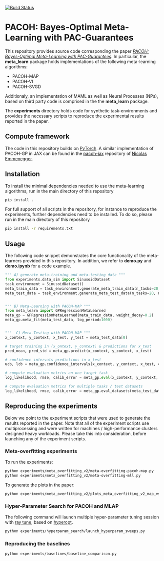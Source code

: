 [![Build Status](https://travis-ci.com/jonasrothfuss/meta_learning_pacoh.svg?branch=master)](https://travis-ci.com/jonasrothfuss/meta_learning_pacoh)

# PACOH: Bayes-Optimal Meta-Learning with PAC-Guarantees
This repository provides source code corresponding the paper [*PACOH: Bayes-Optimal Meta-Learning with PAC-Guarantees*](https://arxiv.org/abs/2002.05551). 
In particular, the **meta_learn** package holds implementations of the following meta-learning algorithms:

* PACOH-MAP
* PACOH-VI
* PACOH-SVGD

Additionaly, an implementation of MAML as well as Neural Processes (NPs), based on third party code is comprised 
in the the **meta_learn** package.

The **experiments** directory holds code for synthetic task-environments and provides the necessary scripts to reproduce 
the experimental results reported in the paper.

## Compute framework
The code in this repository builds on [PyTorch](https://pytorch.org/). A similar implementation of PACOH-GP in JAX can be found in the [pacoh-jax](https://github.com/nicolasemmenegger/pacoh-jax) repository of [Nicolas Emmenegger](https://github.com/nicolasemmenegger).

## Installation
To install the minimal dependencies needed to use the meta-learning algorithms, run in the main directory of this repository
```bash
pip install .
``` 

For full support of all scripts in the repository, for instance to reproduce the experiments, further dependencies need to be installed. 
To do so, please run in the main directory of this repository 
```bash
pip install -r requirements.txt
``` 

## Usage
The following code snippet demonstrates the core functionality of the meta-learners provided in this repository. 
In addition, we refer to **demo.py** and **demo.ipynb** for a code example.

```python
""" A) generate meta-training and meta-testing data """
from experiments.data_sim import SinusoidDataset
task_environment = SinusoidDataset()
meta_train_data = task_environment.generate_meta_train_data(n_tasks=20, n_samples=5)
meta_test_data = task_environment.generate_meta_test_data(n_tasks=20, n_samples_context=5, n_samples_test=50)


""" B) Meta-Learning with PACOH-MAP """
from meta_learn import GPRegressionMetaLearned
meta_gp = GPRegressionMetaLearned(meta_train_data, weight_decay=0.2)
meta_gp.meta_fit(meta_test_data, log_period=1000)


"""  C) Meta-Testing with PACOH-MAP """
x_context, y_context, x_test, y_test = meta_test_data[0]

# target training in (x_ontext, y_context) & predictions for x_test
pred_mean, pred_std = meta_gp.predict(x_context, y_context, x_test)

# confidence intervals predictions in x_test 
ucb, lcb = meta_gp.confidence_intervals(x_context, y_context, x_test, confidence=0.9)

# compute evaluation metrics on one target task
log_likelihood, rmse, calib_error = meta_gp.eval(x_context, y_context, x_test, y_test)

# compute evaluation metrics for multiple tasks / test datasets
log_likelihood, rmse, calib_error = meta_gp.eval_datasets(meta_test_data)
```


## Reproducing the experiments
Below we point to the experiment scripts that were used to generate the results reported in the paper. 
Note that all of the experiment scripts use multiprocessing and were written for machines / high-performance 
clusters designed heavy workloads. Please take this into consideration, before launching any of the experiment scripts.

### Meta-overfitting experiments

To run the experiments:

```bash
python experiments/meta_overfitting_v2/meta-overfitting-pacoh-map.py
python experiments/meta_overfitting_v2/meta-overfitting-mll.py

``` 

To generate the plots in the paper:

```bash
python experiments/meta_overfitting_v2/plots_meta_overfitting_v2_map_vs_mll_paper.py
``` 

### Hyper-Parameter Search for PACOH and MLAP
The following command will launch multiple hyper-parameter tuning session with 
[ray tune](https://ray.readthedocs.io/en/latest/tune.html), based on [hyperopt](http://hyperopt.github.io/hyperopt/).
```bash
python experiments/hyperparam_search/launch_hyperparam_sweeps.py
```

### Reproducing the baselines

```bash
python experiments/baselines/baseline_comparison.py
```
